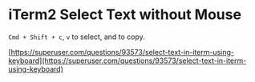 # iTerm2 Select Text without Mouse

`Cmd + Shift + c`, `v` to select, and to copy.

[https://superuser.com/questions/93573/select-text-in-iterm-using-keyboard](https://superuser.com/questions/93573/select-text-in-iterm-using-keyboard)

